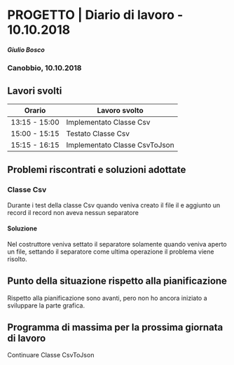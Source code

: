 

# PROGETTO | Diario di lavoro - 10.10.2018
##### Giulio Bosco
### Canobbio, 10.10.2018

## Lavori svolti


|Orario        |Lavoro svolto                 |
|--------------|------------------------------|
|13:15 - 15:00 |Implementato Classe Csv |
|15:00 - 15:15 |Testato Classe Csv |
|15:15 - 16:15 |Implementato Classe CsvToJson |

##  Problemi riscontrati e soluzioni adottate
### Classe Csv
Durante i test della classe Csv quando veniva creato il file il e aggiunto un record il record non aveva nessun separatore
#### Soluzione
Nel costruttore veniva settato il separatore solamente quando veniva aperto un file, settando il separatore come ultima operazione
il problema viene risolto.

##  Punto della situazione rispetto alla pianificazione
Rispetto alla pianificazione sono avanti, pero non ho ancora iniziato a sviluppare la parte grafica.

## Programma di massima per la prossima giornata di lavoro
Continuare Classe CsvToJson